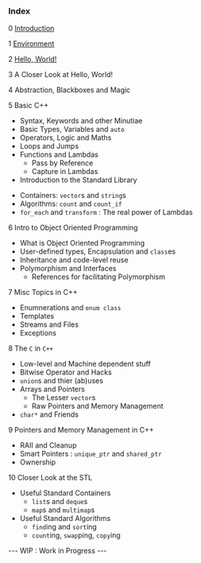 ### Index

0 [Introduction](0_Introduction.md)

1 [Environment](1_Environment.md)

2 [Hello, World!](2_Hello_World.md)

3 A Closer Look at Hello, World!

4 Abstraction, Blackboxes and Magic

5 Basic C++
  * Syntax, Keywords and other Minutiae
  * Basic Types, Variables and `auto`
  * Operators, Logic and Maths
  * Loops and Jumps
  * Functions and Lambdas
    - Pass by Reference
    - Capture in Lambdas
  * Introduction to the Standard Library
  - Containers: `vector`s and `string`s
  - Algorithms: `count` and `count_if`
  - `for_each` and `transform` : The real power of Lambdas
  
6 Intro to Object Oriented Programming
  * What is Object Oriented Programming
  * User-defined types, Encapsulation and `class`es
  * Inheritance and code-level reuse
  * Polymorphism and Interfaces
    - References for facilitating Polymorphism

7 Misc Topics in C++
  * Enumnerations and `enum class`
  * Templates
  * Streams and Files
  * Exceptions

8 The `C` in `C++`
  * Low-level and Machine dependent stuff
  * Bitwise Operator and Hacks
  * `union`s and thier (ab)uses 
  * Arrays and Pointers
    - The Lesser `vector`s
    - Raw Pointers and Memory Management
  * `char*` and Friends

9 Pointers and Memory Management in C++
  * RAII and Cleanup
  * Smart Pointers : `unique_ptr` and `shared_ptr`
  * Ownership
 
10 Closer Look at the STL
  * Useful Standard Containers
    - `list`s and `deque`s
    - `map`s and `multimap`s
  * Useful Standard Algorithms
    - `find`ing and `sort`ing
    - `count`ing, `swap`ping, `copy`ing

--- WIP : Work in Progress ---
